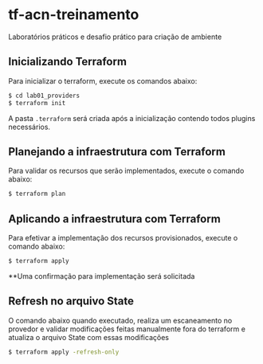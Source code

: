 # tf-acn-treinamento
Laboratórios práticos e desafio prático para criação de ambiente



## Inicializando Terraform

Para inicializar o terraform, execute os comandos abaixo:

```sh
$ cd lab01_providers
$ terraform init
```

A pasta `.terraform` será criada após a inicialização contendo todos plugins necessários.

## Planejando a infraestrutura com Terraform

Para validar os recursos que serão implementados, execute o comando abaixo:

```sh
$ terraform plan
```

## Aplicando a infraestrutura com Terraform

Para efetivar a implementação dos recursos provisionados, execute o comando abaixo:

```sh
$ terraform apply
```
**Uma confirmação para implementação será solicitada 

## Refresh no arquivo State

O comando abaixo quando executado, realiza um escaneamento no provedor e validar modificações feitas manualmente fora do terraform e atualiza o arquivo State com essas modificações

```sh
$ terraform apply -refresh-only
```

